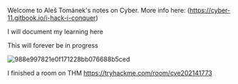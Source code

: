 Welcome to Aleš Tománek's notes on Cyber. More info here: (https://cyber-11.gitbook.io/i-hack-i-conquer)

I will document my learning here

This will forever be in progress

![988e997821e0f171228bb076688b5ced](https://github.com/user-attachments/assets/69c80dc0-78d2-42e1-8039-f8474e716e3d)


I finished a room on THM https://tryhackme.com/room/cve202141773
